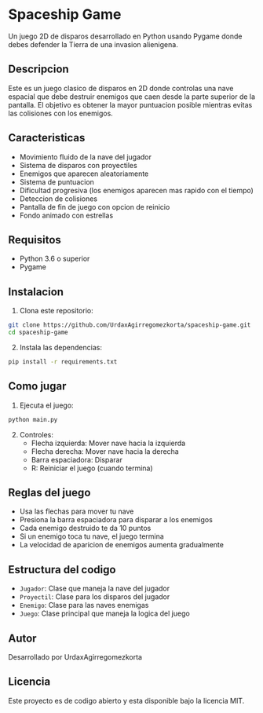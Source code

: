 # Spaceship Game

Un juego 2D de disparos desarrollado en Python usando Pygame donde debes defender la Tierra de una invasion alienigena.

## Descripcion

Este es un juego clasico de disparos en 2D donde controlas una nave espacial que debe destruir enemigos que caen desde la parte superior de la pantalla. El objetivo es obtener la mayor puntuacion posible mientras evitas las colisiones con los enemigos.

## Caracteristicas

- Movimiento fluido de la nave del jugador
- Sistema de disparos con proyectiles
- Enemigos que aparecen aleatoriamente
- Sistema de puntuacion
- Dificultad progresiva (los enemigos aparecen mas rapido con el tiempo)
- Deteccion de colisiones
- Pantalla de fin de juego con opcion de reinicio
- Fondo animado con estrellas

## Requisitos

- Python 3.6 o superior
- Pygame

## Instalacion

1. Clona este repositorio:
```bash
git clone https://github.com/UrdaxAgirregomezkorta/spaceship-game.git
cd spaceship-game
```

2. Instala las dependencias:
```bash
pip install -r requirements.txt
```

## Como jugar

1. Ejecuta el juego:
```bash
python main.py
```

2. Controles:
   - Flecha izquierda: Mover nave hacia la izquierda
   - Flecha derecha: Mover nave hacia la derecha
   - Barra espaciadora: Disparar
   - R: Reiniciar el juego (cuando termina)

## Reglas del juego

- Usa las flechas para mover tu nave
- Presiona la barra espaciadora para disparar a los enemigos
- Cada enemigo destruido te da 10 puntos
- Si un enemigo toca tu nave, el juego termina
- La velocidad de aparicion de enemigos aumenta gradualmente

## Estructura del codigo

- `Jugador`: Clase que maneja la nave del jugador
- `Proyectil`: Clase para los disparos del jugador
- `Enemigo`: Clase para las naves enemigas
- `Juego`: Clase principal que maneja la logica del juego

## Autor

Desarrollado por UrdaxAgirregomezkorta

## Licencia

Este proyecto es de codigo abierto y esta disponible bajo la licencia MIT.
